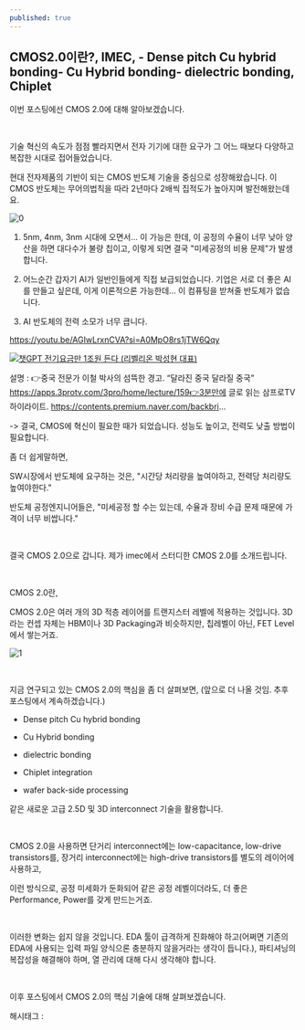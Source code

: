 ```yaml
---
published: true
---
```

## CMOS2.0이란?, IMEC, - Dense pitch Cu hybrid bonding- Cu Hybrid bonding- dielectric bonding, Chiplet

이번 포스팅에선 CMOS 2.0에 대해 알아보겠습니다.

​

기술 혁신의 속도가 점점 빨라지면서 전자 기기에 대한 요구가 그 어느 때보다 다양하고 복잡한 시대로 접어들었습니다.

현대 전자제품의 기반이 되는 CMOS 반도체 기술을 중심으로 성장해왔습니다. 이 CMOS 반도체는 무어의법칙을 따라 2년마다 2배씩 집적도가 높아지며 발전해왔는데요.

![0](/asset/img/223327960421/0.png)

1) 5nm, 4nm, 3nm 시대에 오면서... 이 가능은 한데, 이 공정의 수율이 너무 낮아 양산을 하면 대다수가 불량 칩이고, 이렇게 되면 결국 "미세공정의 비용 문제"가 발생합니다.

2) 어느순간 갑자기 AI가 일반인들에게 직접 보급되었습니다. 기업은 서로 더 좋은 AI를 만들고 싶은데, 이게 이론적으론 가능한데... 이 컴퓨팅을 받쳐줄 반도체가 없습니다.

3) AI 반도체의 전력 소모가 너무 큽니다.

https://youtu.be/AGIwLrxnCVA?si=A0MpO8rs1jTW6Qqy

[![챗GPT 전기요금만 1조원 든다 (리벨리온 박성현 대표)](https://i.ytimg.com/vi/AGIwLrxnCVA/hqdefault.jpg)](https://youtu.be/AGIwLrxnCVA?si=A0MpO8rs1jTW6Qqy)

설명 : 👉중국 전문가 이철 박사의 섬뜩한 경고. “달라진 중국 달라질 중국” https://apps.3protv.com/3pro/home/lecture/159👉3분만에 글로 읽는 삼프로TV 하이라이트. https://contents.premium.naver.com/backbri...

-> 결국, CMOS에 혁신이 필요한 때가 되었습니다. 성능도 높이고, 전력도 낮출 방법이 필요합니다.

좀 더 쉽게말하면,

SW시장에서 반도체에 요구하는 것은, "시간당 처리량을 높여야하고, 전력당 처리량도 높여야한다."

반도체 공정엔지니어들은, "미세공정 할 수는 있는데, 수율과 장비 수급 문제 때문에 가격이 너무 비쌉니다."

​

결국 CMOS 2.0으로 갑니다. 제가 imec에서 스터디한 CMOS 2.0를 소개드립니다.

​

CMOS 2.0란,

CMOS 2.0은 여러 개의 3D 적층 레이어를 트랜지스터 레벨에 적용하는 것입니다. 3D라는 컨셉 자체는 HBM이나 3D Packaging과 비슷하지만, 칩레벨이 아닌, FET Level에서 쌓는거죠.

![1](/asset/img/223327960421/1.png)

​

지금 연구되고 있는 CMOS 2.0의 핵심을 좀 더 살펴보면, (앞으로 더 나올 것임. 추후 포스팅에서 계속하겠습니다.)

- Dense pitch Cu hybrid bonding

- Cu Hybrid bonding

- dielectric bonding

- Chiplet integration

- wafer back-side processing

같은 새로운 고급 2.5D 및 3D interconnect 기술을 활용합니다.

​

CMOS 2.0을 사용하면 단거리 interconnect에는 low-capacitance, low-drive transistors를, 장거리 interconnect에는 high-drive transistors를 별도의 레이어에 사용하고, 

이런 방식으로, 공정 미세화가 둔화되어 같은 공정 레벨이더라도, 더 좋은 Performance, Power를 갖게 만드는거죠.

​

이러한 변화는 쉽지 않을 것입니다. EDA 툴이 급격하게 진화해야 하고(어쩌면 기존의 EDA에 사용되는 입력 파일 양식으론 충분하지 않을거라는 생각이 듭니다.), 파티셔닝의 복잡성을 해결해야 하며, 열 관리에 대해 다시 생각해야 합니다.

​

이후 포스팅에서 CMOS 2.0의 핵심 기술에 대해 살펴보겠습니다.

 해시태그 : 